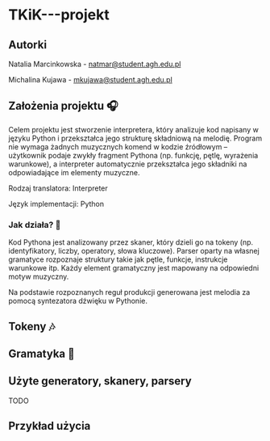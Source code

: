 # TKiK---projekt

## Autorki
Natalia Marcinkowska - natmar@student.agh.edu.pl

Michalina Kujawa - mkujawa@student.agh.edu.pl

## Założenia projektu 🎧
Celem projektu jest stworzenie interpretera, który analizuje kod napisany w języku Python i przekształca jego strukturę składniową na melodię. 
Program nie wymaga żadnych muzycznych komend w kodzie źródłowym – użytkownik podaje zwykły fragment Pythona (np. funkcję, pętlę, wyrażenia warunkowe), a interpreter automatycznie przekształca jego składniki na odpowiadające im elementy muzyczne.

Rodzaj translatora: Interpreter

Język implementacji: Python

### Jak działa? 🎤

Kod Pythona jest analizowany przez skaner, który dzieli go na tokeny (np. identyfikatory, liczby, operatory, słowa kluczowe). Parser oparty na własnej gramatyce rozpoznaje struktury takie jak pętle, funkcje, instrukcje warunkowe itp. Każdy element gramatyczny jest mapowany na odpowiedni motyw muzyczny.

Na podstawie rozpoznanych reguł produkcji generowana jest melodia za pomocą syntezatora dźwięku w Pythonie.
## Tokeny 🎶

## Gramatyka 🎼

## Użyte generatory, skanery, parsery
TODO

## Przykład użycia

##
